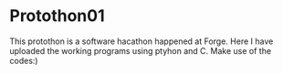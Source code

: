# Protothon01
This protothon is a software hacathon happened at Forge.
Here I have uploaded the working programs using ptyhon and C.
Make use of the codes:)
